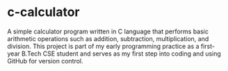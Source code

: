# c-calculator
A simple calculator program written in C language that performs basic arithmetic operations such as addition, subtraction, multiplication, and division. This project is part of my early programming practice as a first-year B.Tech CSE student and serves as my first step into coding and using GitHub for version control.
